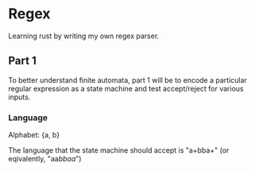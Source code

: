 # Regex

Learning rust by writing my own regex parser.

## Part 1

To better understand finite automata, part 1 will be to encode a particular regular expression as a state machine and test accept/reject for various inputs.

### Language

Alphabet: {a, b}

The language that the state machine should accept is "a+bba+" (or eqivalently, "aa*bbaa*")
